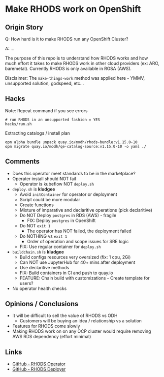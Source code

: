 # Make RHODS work on OpenShift

## Origin Story
Q: How hard is it to make RHODS run any OpenShift Cluster?

A: ...

The purpose of this repo is to understand how RHODS works and how much effort it takes to make RHODS work in other cloud providers (ex: ARO, baremetal). Currently RHODS is only available in ROSA (AWS).

Disclaimer: The `make-things-work` method was applied here - YMMV, unsupported solution, godspeed, etc...

## Hacks

Note: Repeat command if you see errors
```
# run RHODS in an unsupported fashion = YES
hacks/run.sh
```

Extracting catalogs / install plan
```
opm alpha bundle unpack quay.io/modh/rhods-bundle:v1.15.0-10
opm migrate quay.io/modh/qe-catalog-source:v1.15.0-10 -o yaml ./
```

## Comments
- Does this operator meet standards to be in the marketplace?
- Operater install should NOT fail
  - Operator is kubeflow NOT `deploy.sh`
- `deploy.sh` is **kludgee**
  - Avoid `initContainer` for operator or deployment
  - Script could be more modular
  - Create functions
  - Mixture of imparative and declaritive operations (pick declaritive)
  - Do NOT Deploy `postgres` in RDS (AWS) - fragile
    - FIX: Deploy `postgres` in OpenShift
  - Do NOT `exit 1`
    - The operator has NOT failed, the deployment failed
  - Do NOTHING vs `exit 1`
    - Order of operation and scope issues for SRE logic
  - FIX: Use regular container for `deploy.sh`
- `buildchain.sh` is **kludgee**
  - Build configs resources very oversized (fix: 1 cpu, 2Gi)
  - Can NOT use JupyterHub for 40+ mins after deployment
  - Use declaritive methods
  - FIX: Build containers in CI and push to quay.io
  - FEATURE: Chain build with customizations - Create template for users?
- No operator health checks

## Opinions / Conclusions
- It will be difficult to sell the value of RHODS vs ODH
  - Customers will be buying an idea / relationship vs a solution
- Features for RHODS come slowly
- Making RHODS work on on any OCP cluster would require removing AWS RDS dependency (effort minimal)

 
## Links
- [GitHub - RHODS Operator](https://github.com/red-hat-data-services/opendatahub-operator)
- [GitHub - RHODS Deployer](https://github.com/red-hat-data-services/odh-deployer)
